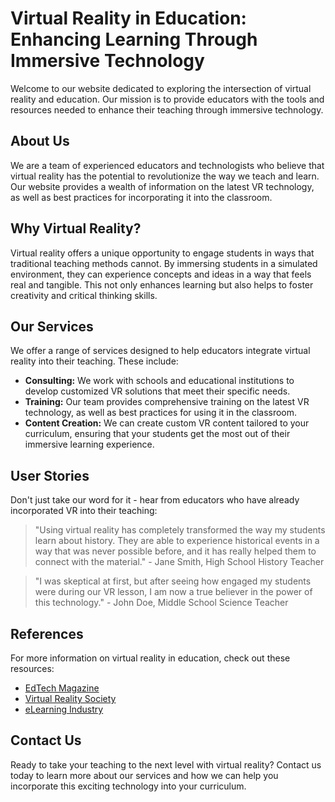 <!--font:IBM Plex Sans-->

# Virtual Reality in Education: Enhancing Learning Through Immersive Technology

Welcome to our website dedicated to exploring the intersection of virtual reality and education. Our mission is to provide educators with the tools and resources needed to enhance their teaching through immersive technology.

## About Us

We are a team of experienced educators and technologists who believe that virtual reality has the potential to revolutionize the way we teach and learn. Our website provides a wealth of information on the latest VR technology, as well as best practices for incorporating it into the classroom.

## Why Virtual Reality?

Virtual reality offers a unique opportunity to engage students in ways that traditional teaching methods cannot. By immersing students in a simulated environment, they can experience concepts and ideas in a way that feels real and tangible. This not only enhances learning but also helps to foster creativity and critical thinking skills.

## Our Services

We offer a range of services designed to help educators integrate virtual reality into their teaching. These include:

- **Consulting:** We work with schools and educational institutions to develop customized VR solutions that meet their specific needs.
- **Training:** Our team provides comprehensive training on the latest VR technology, as well as best practices for using it in the classroom.
- **Content Creation:** We can create custom VR content tailored to your curriculum, ensuring that your students get the most out of their immersive learning experience.

## User Stories

Don't just take our word for it - hear from educators who have already incorporated VR into their teaching:

> "Using virtual reality has completely transformed the way my students learn about history. They are able to experience historical events in a way that was never possible before, and it has really helped them to connect with the material." - Jane Smith, High School History Teacher

> "I was skeptical at first, but after seeing how engaged my students were during our VR lesson, I am now a true believer in the power of this technology." - John Doe, Middle School Science Teacher

## References

For more information on virtual reality in education, check out these resources:

- [EdTech Magazine](#)
- [Virtual Reality Society](#)
- [eLearning Industry](#)

## Contact Us

Ready to take your teaching to the next level with virtual reality? Contact us today to learn more about our services and how we can help you incorporate this exciting technology into your curriculum.

<!--

Write me content for website with wallpaper which alt text is:

"A wallpaper with a simple illustration of a virtual reality headset, against a gradient background of two contrasting colors."

The name/title of the page should not be 1:1 copy of the alt text but rather a real content of the website which is using this wallpaper.

- Use markdown format 
- Start with heading
- Heading should be short and concise
- The content should look like a real website 
- The website should not be about the wallpaper, wallpaper is just a related background
- Heading should be contain work "wallpaper" or "background"
- Include real sections like references, contact, user stories, etc. use things relevant to the page purpose.
- Feel free to use structure like headings, bullets, numbering, blockquotes, paragraphs, horizontal lines, etc.
- You can use formatting like bold or _italic_
- You can include UTF-8 emojis
- Links should be only #hash anchors (and you can refer to the document itself)
- Do not include images


---


# Virtual Reality in Education: Enhancing Learning Through Immersive Technology

Welcome to our website dedicated to exploring the intersection of virtual reality and education. Our mission is to provide educators with the tools and resources needed to enhance their teaching through immersive technology.

## About Us

We are a team of experienced educators and technologists who believe that virtual reality has the potential to revolutionize the way we teach and learn. Our website provides a wealth of information on the latest VR technology, as well as best practices for incorporating it into the classroom.

## Why Virtual Reality?

Virtual reality offers a unique opportunity to engage students in ways that traditional teaching methods cannot. By immersing students in a simulated environment, they can experience concepts and ideas in a way that feels real and tangible. This not only enhances learning but also helps to foster creativity and critical thinking skills.

## Our Services

We offer a range of services designed to help educators integrate virtual reality into their teaching. These include:

- **Consulting:** We work with schools and educational institutions to develop customized VR solutions that meet their specific needs.
- **Training:** Our team provides comprehensive training on the latest VR technology, as well as best practices for using it in the classroom.
- **Content Creation:** We can create custom VR content tailored to your curriculum, ensuring that your students get the most out of their immersive learning experience.

## User Stories

Don't just take our word for it - hear from educators who have already incorporated VR into their teaching:

> "Using virtual reality has completely transformed the way my students learn about history. They are able to experience historical events in a way that was never possible before, and it has really helped them to connect with the material." - Jane Smith, High School History Teacher

> "I was skeptical at first, but after seeing how engaged my students were during our VR lesson, I am now a true believer in the power of this technology." - John Doe, Middle School Science Teacher

## References

For more information on virtual reality in education, check out these resources:

- [EdTech Magazine](#)
- [Virtual Reality Society](#)
- [eLearning Industry](#)

## Contact Us

Ready to take your teaching to the next level with virtual reality? Contact us today to learn more about our services and how we can help you incorporate this exciting technology into your curriculum.

-->
